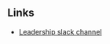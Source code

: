 ## Links
- [Leadership slack channel](https://randsinrepose.com/welcome-to-rands-leadership-slack/ )